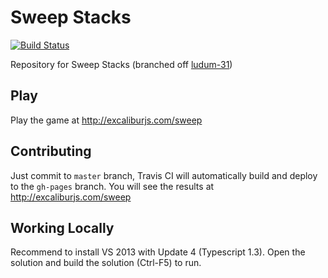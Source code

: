 Sweep Stacks
========

[![Build Status](https://api.travis-ci.org/excaliburjs/sweep.png)](https://travis-ci.org/excaliburjs/sweep)

Repository for Sweep Stacks (branched off [ludum-31](https://github.com/excaliburjs/ludum-31))

## Play

Play the game at http://excaliburjs.com/sweep

## Contributing

Just commit to `master` branch, Travis CI will automatically build and deploy to the `gh-pages` branch.
You will see the results at http://excaliburjs.com/sweep

## Working Locally

Recommend to install VS 2013 with Update 4 (Typescript 1.3). Open the solution and build the solution (Ctrl-F5) to run.